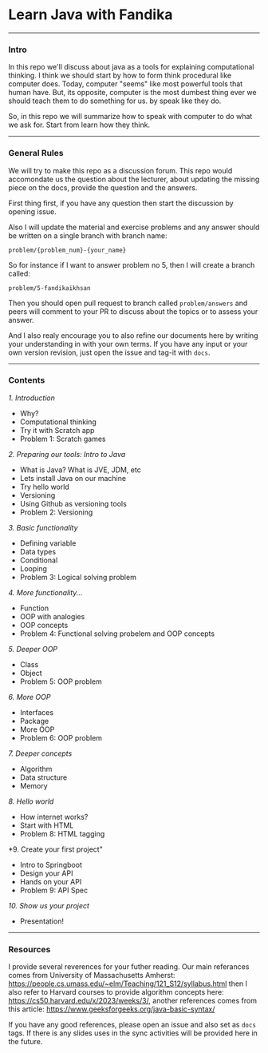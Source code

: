 # Learn Java with Fandika

---
### Intro

In this repo we'll discuss about java as a tools for explaining computational thinking. I think we should start by how to form think procedural like computer does. Today, computer "seems" like most powerful tools that human have. But, its opposite, computer is the most dumbest thing ever we should teach them to do something for us. by speak like they do.

So, in this repo we will summarize how to speak with computer to do what we ask for. Start from learn how they think.

---
### General Rules

We will try to make this repo as a discussion forum. This repo would accomondate us the question about the lecturer, about updating the missing piece on the docs, provide the question and the answers. 

First thing first, if you have any question then start the discussion by opening issue. 

Also I will update the material and exercise problems and any answer should be written on a single branch with branch name:

```problem/{problem_num}-{your_name}```

So for instance if I want to answer problem no 5, then I will create a branch called:

```problem/5-fandikaikhsan```

Then you should open pull request to branch called ```problem/answers``` and peers will comment to your PR to discuss about the topics or to assess your answer.

And I also realy encourage you to also refine our documents here by writing your understanding in with your own terms. If you have any input or your own version revision, just open the issue and tag-it with ```docs```.

---
### Contents

*1. Introduction*
- Why?
- Computational thinking
- Try it with Scratch app
- Problem 1: Scratch games

*2. Preparing our tools: Intro to Java*
- What is Java? What is JVE, JDM, etc
- Lets install Java on our machine
- Try hello world
- Versioning
- Using Github as versioning tools
- Problem 2: Versioning

*3. Basic functionality*
- Defining variable
- Data types
- Conditional
- Looping
- Problem 3: Logical solving problem

*4. More functionality...*
- Function
- OOP with analogies
- OOP concepts
- Problem 4: Functional solving probelem and OOP concepts

*5. Deeper OOP*
- Class
- Object
- Problem 5: OOP problem

*6. More OOP*
- Interfaces
- Package
- More OOP
- Problem 6: OOP problem

*7. Deeper concepts*
- Algorithm
- Data structure
- Memory

*8. Hello world*
- How internet works?
- Start with HTML
- Problem 8: HTML tagging

*9. Create your first project"
- Intro to Springboot
- Design your API
- Hands on your API
- Problem 9: API Spec

*10. Show us your project*
- Presentation!

---
### Resources

I provide several reverences for your futher reading. Our main referances comes from University of Massachusetts Amherst: https://people.cs.umass.edu/~elm/Teaching/121_S12/syllabus.html then I also refer to Harvard courses to provide algorithm concepts here: https://cs50.harvard.edu/x/2023/weeks/3/, another references comes from this article: https://www.geeksforgeeks.org/java-basic-syntax/

If you have any good references, please open an issue and also set as ```docs``` tags. If there is any slides uses in the sync activities will be provided here in the future.
